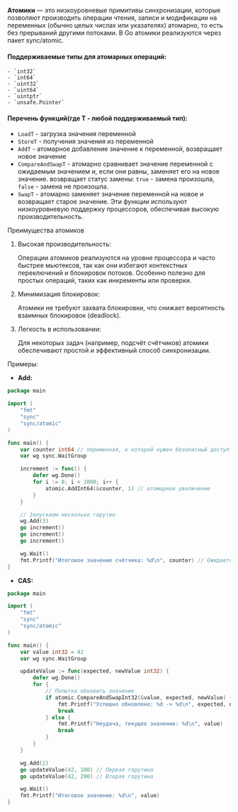 **Атомики** — это низкоуровневые примитивы синхронизации, которые позволяют производить операции чтения, записи и 
модификации на переменных (обычно целых числах или указателях) атомарно, то есть без прерываний другими потоками. 
В Go атомики реализуются через пакет sync/atomic.

#### Поддерживаемые типы для атомарных операций: 
	- `int32`
	- `int64`
	- `uint32`
	- `uint64`
	- `uintptr`
	- `unsafe.Pointer`



#### Перечень функций(где T - любой поддерживаемый тип):
- `LoadT` - загрузка значения переменной
- `StoreT` - получения значения из переменной
- `AddT` - атомарное добавление значение к переменной, возвращает новое значение
- `CompareAndSwapT` - атомарно сравнивает значение переменной с ожидаемым значением и, если они равны, заменяет его на новое значение. возвращает статус замены: `true` - замена произошла, `false` - замена не произошла.
- `SwapT` - атомарно заменяет значение переменной на новое и возвращает старое значение.
Эти функции используют низкоуровневую поддержку процессоров, обеспечивая высокую производительность.


Преимущества атомиков
1. Высокая производительность:

    Операции атомиков реализуются на уровне процессора и часто быстрее мьютексов, так как они избегают контекстных переключений и блокировок потоков.
    Особенно полезно для простых операций, таких как инкременты или проверки.

2. Минимизация блокировок:

    Атомики не требуют захвата блокировки, что снижает вероятность взаимных блокировок (deadlock).

3. Легкость в использовании:

    Для некоторых задач (например, подсчёт счётчиков) атомики обеспечивают простой и эффективный способ синхронизации.



Примеры:
-  **Add:**
```go
package main

import (
	"fmt"
	"sync"
	"sync/atomic"
)

func main() {
	var counter int64 // переменная, к которой нужен безопасный доступ
	var wg sync.WaitGroup

	increment := func() {
		defer wg.Done()
		for i := 0; i < 1000; i++ {
			atomic.AddInt64(&counter, 1) // атомарное увеличение
		}
	}

	// Запускаем несколько горутин
	wg.Add(3)
	go increment()
	go increment()
	go increment()

	wg.Wait()
	fmt.Printf("Итоговое значение счётчика: %d\n", counter) // Ожидается 3000
}
```


- **CAS:**
```go
package main

import (
	"fmt"
	"sync"
	"sync/atomic"
)

func main() {
	var value int32 = 42
	var wg sync.WaitGroup

	updateValue := func(expected, newValue int32) {
		defer wg.Done()
		for {
			// Попытка обновить значение
			if atomic.CompareAndSwapInt32(&value, expected, newValue) {
				fmt.Printf("Успешно обновлено: %d -> %d\n", expected, newValue)
				break
			} else {
				fmt.Printf("Неудача, текущее значение: %d\n", value)
				break
			}
		}
	}

	wg.Add(2)
	go updateValue(42, 100) // Первая горутина
	go updateValue(42, 200) // Вторая горутина

	wg.Wait()
	fmt.Printf("Итоговое значение: %d\n", value)
}
```